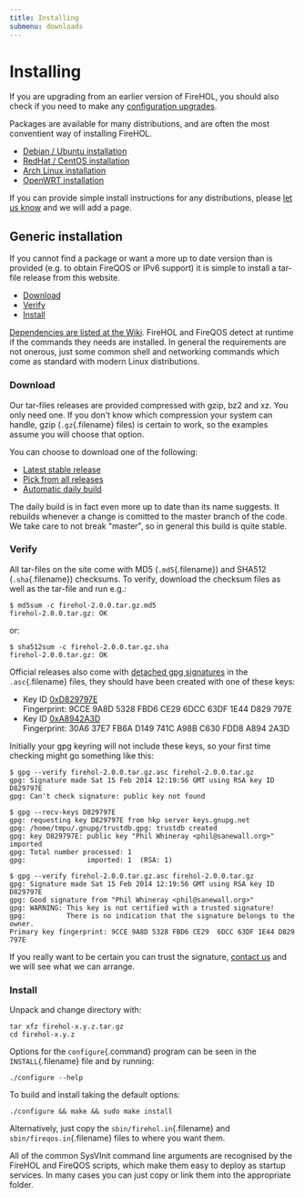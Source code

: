 ```yaml
---
title: Installing
submenu: downloads
---
```


Installing
==========

If you are upgrading from an earlier version of FireHOL, you should also
check if you need to make any [configuration upgrades](/upgrade).

Packages are available for many distributions, and are often the most
conventient way of installing FireHOL.

-   [Debian / Ubuntu installation](/installing/debian/)
-   [RedHat / CentOS installation](/installing/redhat/)
-   [Arch Linux installation](/installing/arch/)
-   [OpenWRT installation](/installing/openwrt/)

If you can provide simple install instructions for any distributions,
please [let us know](/email/) and we will add a page.

Generic installation
--------------------

If you cannot find a package or want a more up to date version than is
provided (e.g. to obtain FireQOS or IPv6 support) it is simple to
install a tar-file release from this website.

-   [Download](#download)
-   [Verify](#verify)
-   [Install](#install)

[Dependencies are listed at the
Wiki](https://github.com/ktsaou/firehol/wiki/Dependencies). FireHOL and
FireQOS detect at runtime if the commands they needs are installed. In
general the requirements are not onerous, just some common shell and
networking commands which come as standard with modern Linux
distributions.

### Download

Our tar-files releases are provided compressed with gzip, bz2 and xz.
You only need one. If you don't know which compression your system can
handle, gzip (`.gz`{.filename} files) is certain to work, so the
examples assume you will choose that option.

You can choose to download one of the following:

-   [Latest stable release](/download/latest)
-   [Pick from all releases](/download/releases)
-   [Automatic daily build](/download/unsigned/master)

The daily build is in fact even more up to date than its name suggests.
It rebuilds whenever a change is comitted to the master branch of the
code. We take care to not break "master", so in general this build is
quite stable.

### Verify

All tar-files on the site come with MD5 (`.md5`{.filename}) and SHA512
(`.sha`{.filename}) checksums. To verify, download the checksum files as
well as the tar-file and run e.g.:

~~~~ {.programoutput}
$ md5sum -c firehol-2.0.0.tar.gz.md5 
firehol-2.0.0.tar.gz: OK
~~~~

or:

~~~~ {.programoutput}
$ sha512sum -c firehol-2.0.0.tar.gz.sha 
firehol-2.0.0.tar.gz: OK
~~~~

Official releases also come with [detached gpg
signatures](http://gnupg.org/gph/en/manual/x135.html) in the
`.asc`{.filename} files, they should have been created with one of these
keys:

-   Key ID
    [0xD829797E](http://pgp.mit.edu/pks/lookup?search=0xD829797E&op=index&fingerprint=on)\
    Fingerprint: 9CCE 9A8D 5328 FBD6 CE29 6DCC 63DF 1E44 D829 797E
-   Key ID
    [0xA8942A3D](http://pgp.mit.edu/pks/lookup?search=0xA8942A3D&op=index&fingerprint=on)\
    Fingerprint: 30A6 37E7 FB6A D149 741C A98B C630 FDD8 A894 2A3D

Initially your gpg keyring will not include these keys, so your first
time checking might go something like this:

~~~~ {.programoutput}
$ gpg --verify firehol-2.0.0.tar.gz.asc firehol-2.0.0.tar.gz
gpg: Signature made Sat 15 Feb 2014 12:19:56 GMT using RSA key ID D829797E
gpg: Can't check signature: public key not found

$ gpg --recv-keys D829797E
gpg: requesting key D829797E from hkp server keys.gnupg.net
gpg: /home/tmpu/.gnupg/trustdb.gpg: trustdb created
gpg: key D829797E: public key "Phil Whineray <phil@sanewall.org>" imported
gpg: Total number processed: 1
gpg:               imported: 1  (RSA: 1)

$ gpg --verify firehol-2.0.0.tar.gz.asc firehol-2.0.0.tar.gz
gpg: Signature made Sat 15 Feb 2014 12:19:56 GMT using RSA key ID D829797E
gpg: Good signature from "Phil Whineray <phil@sanewall.org>"
gpg: WARNING: This key is not certified with a trusted signature!
gpg:          There is no indication that the signature belongs to the owner.
Primary key fingerprint: 9CCE 9A8D 5328 FBD6 CE29  6DCC 63DF 1E44 D829 797E
~~~~

If you really want to be certain you can trust the signature, [contact
us](/email/) and we will see what we can arrange.

### Install

Unpack and change directory with:

~~~~ {.programlisting}
tar xfz firehol-x.y.z.tar.gz
cd firehol-x.y.z
~~~~

Options for the `configure`{.command} program can be seen in the
`INSTALL`{.filename} file and by running:

~~~~ {.programlisting}
./configure --help
~~~~

To build and install taking the default options:

~~~~ {.programlisting}
./configure && make && sudo make install
~~~~

Alternatively, just copy the `sbin/firehol.in`{.filename} and
`sbin/fireqos.in`{.filename} files to where you want them.

All of the common SysVInit command line arguments are recognised by the
FireHOL and FireQOS scripts, which make them easy to deploy as startup
services. In many cases you can just copy or link them into the
appropriate folder.
